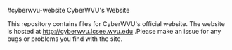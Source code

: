 #cyberwvu-website
CyberWVU's Website

This repository contains files for CyberWVU's official website. The website is hosted at  http://cyberwvu.lcsee.wvu.edu .Please make an issue for any bugs or problems you find with the site.
